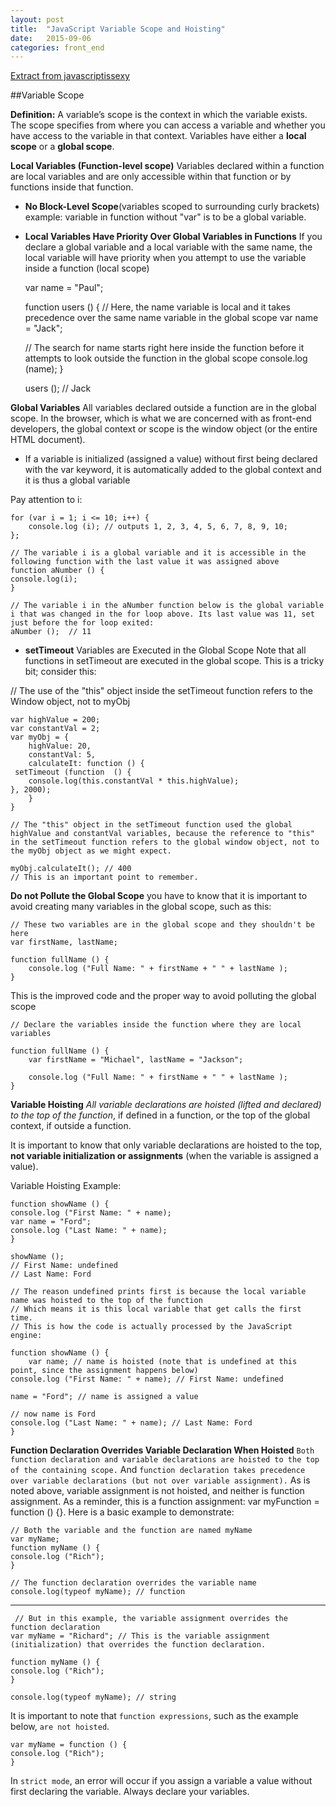 ```yaml
---
layout: post
title:  "JavaScript Variable Scope and Hoisting"
date:   2015-09-06 
categories: front_end
---
```

[Extract from javascriptissexy](http://javascriptissexy.com/javascript-variable-scope-and-hoisting-explained/)

##Variable Scope

**Definition:** A variable’s scope is the context in which the variable exists. The scope specifies from where you can access a variable and whether you have access to the variable in that context.
Variables have either a **local scope** or a **global scope**.

**Local Variables (Function-level scope)**
Variables declared within a function are local variables and are only accessible within that function or by functions inside that function.

- **No Block-Level Scope**(variables scoped to surrounding curly brackets) example: variable in function without "var" is to be a global variable. 

- **Local Variables Have Priority Over Global Variables in Functions**
If you declare a global variable and a local variable with the same name, the local variable will have priority when you attempt to use the variable inside a function (local scope)


	var name = "Paul";

	function users () {
		// Here, the name variable is local and it takes precedence over the same name variable in the global scope​
	var name = "Jack";

	// The search for name starts right here inside the function before it attempts to look outside the function in the global scope​
	console.log (name); 
	}

	users (); // Jack

**Global Variables**
All variables declared outside a function are in the global scope. In the browser, which is what we are concerned with as front-end developers, the global context or scope is the window object (or the entire HTML document).

- If a variable is initialized (assigned a value) without first being declared with the var keyword, it is automatically added to the global context and it is thus a global variable

Pay attention to i: 

	for (var i = 1; i <= 10; i++) {
		console.log (i); // outputs 1, 2, 3, 4, 5, 6, 7, 8, 9, 10;
	};

	// The variable i is a global variable and it is accessible in the following function with the last value it was assigned above ​
	function aNumber () {
	console.log(i);
	}

	// The variable i in the aNumber function below is the global variable i that was changed in the for loop above. Its last value was 11, set just before the for loop exited:
	aNumber ();  // 11


- **setTimeout** Variables are Executed in the Global Scope
Note that all functions in setTimeout are executed in the global scope. This is a tricky bit; consider this:


// The use of the "this" object inside the setTimeout function refers to the Window object, not to myObj​

	var highValue = 200;
	var constantVal = 2;
	var myObj = {
		highValue: 20,
		constantVal: 5,
		calculateIt: function () {
	 setTimeout (function  () {
		console.log(this.constantVal * this.highValue);
	}, 2000);
		}
	}

	// The "this" object in the setTimeout function used the global highValue and constantVal variables, because the reference to "this" in the setTimeout function refers to the global window object, not to the myObj object as we might expect.​

	myObj.calculateIt(); // 400
	// This is an important point to remember.

**Do not Pollute the Global Scope**
you have to know that it is important to avoid creating many variables in the global scope, such as this:


	// These two variables are in the global scope and they shouldn't be here
	var firstName, lastName;

	function fullName () {
		console.log ("Full Name: " + firstName + " " + lastName );
	}

This is the improved code and the proper way to avoid polluting the global scope


	// Declare the variables inside the function where they are local variables

	function fullName () {
		var firstName = "Michael", lastName = "Jackson";

		console.log ("Full Name: " + firstName + " " + lastName );
	}


**Variable Hoisting**
*All variable declarations are hoisted (lifted and declared) to the top of the function*, if defined in a function, or the top of the global context, if outside a function.

It is important to know that only variable declarations are hoisted to the top, **not variable initialization or assignments** (when the variable is assigned a value).

Variable Hoisting Example:

	function showName () {
	console.log ("First Name: " + name);
	var name = "Ford";
	console.log ("Last Name: " + name);
	}

	showName (); 
	// First Name: undefined
	// Last Name: Ford

	// The reason undefined prints first is because the local variable name was hoisted to the top of the function​
	// Which means it is this local variable that get calls the first time.
	// This is how the code is actually processed by the JavaScript engine:

	function showName () {
		var name; // name is hoisted (note that is undefined at this point, since the assignment happens below)
	console.log ("First Name: " + name); // First Name: undefined

	name = "Ford"; // name is assigned a value

	// now name is Ford
	console.log ("Last Name: " + name); // Last Name: Ford
	}


**Function Declaration Overrides Variable Declaration When Hoisted**
`Both function declaration and variable declarations are hoisted to the top of the containing scope.` And `function declaration takes precedence over variable declarations (but not over variable assignment).` As is noted above, variable assignment is not hoisted, and neither is function assignment. As a reminder, this is a function assignment: var myFunction = function () {}.
Here is a basic example to demonstrate:

	// Both the variable and the function are named myName
	var myName;
	function myName () {
	console.log ("Rich");
	}

	// The function declaration overrides the variable name
	console.log(typeof myName); // function
------
	 // But in this example, the variable assignment overrides the function declaration
	var myName = "Richard"; // This is the variable assignment (initialization) that overrides the function declaration.

	function myName () {
	console.log ("Rich");
	}

	console.log(typeof myName); // string 

It is important to note that `function expressions`, such as the example below, `are not hoisted`.

	var myName = function () {
	console.log ("Rich");
	} 

In `strict mode`, an error will occur if you assign a variable a value without first declaring the variable. Always declare your variables.